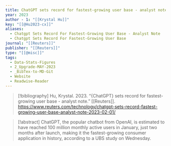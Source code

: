 ```yaml
---
title: ChatGPT sets record for fastest-growing user base - analyst note
year: 2023
author - 1: "[[Krystal Hu]]"
key: "[[@Hu2023-cx]]"
aliases:
  - Chatgpt Sets Record For Fastest-Growing User Base - Analyst Note
  - Chatgpt Sets Record For Fastest-Growing User Base
journal: "[[Reuters]]"
publisher: "[[Reuters]]"
type: "[[@misc]]"
tags:
  - Data-Stats-Figures
  - 2_Upgrade-MAY-2023
  - _BibTex-to-MD-Git
  - Website
  - Readwise-Reader
---
```


> [!bibliography]
> Hu, Krystal. 2023. “{ChatGPT} sets record for fastest-growing user base - analyst note.” [[Reuters]]. https://www.reuters.com/technology/chatgpt-sets-record-fastest-growing-user-base-analyst-note-2023-02-01/

> [!abstract]
> ChatGPT, the popular chatbot from OpenAI, is estimated to have reached 100 million monthly active users in January, just two months after launch, making it the fastest-growing consumer application in history, according to a UBS study on Wednesday.